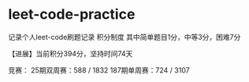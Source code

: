 # leet-code-practice

记录个人leet-code刷题记录
积分制度
其中简单题目1分，中等3分，困难7分

【进展】当前积分394分，坚持时间74天

竞赛：
25期双周赛：588 / 1832
187期单周赛：724 / 3107
